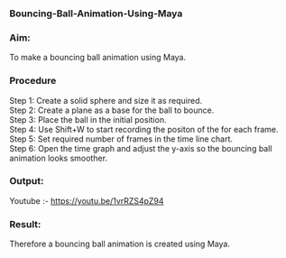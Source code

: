 ### Bouncing-Ball-Animation-Using-Maya
### Aim:
To make a bouncing ball animation using Maya.
### Procedure
Step 1: Create a solid sphere and size it as required.</br>
Step 2: Create a plane as a base for the ball to bounce.</br>
Step 3: Place the ball in the initial position.</br>
Step 4: Use Shift+W to start recording the positon of the for each frame.</br>
Step 5: Set required number of frames in the time line chart.</br>
Step 6: Open the time graph and adjust the y-axis so the bouncing ball animation looks smoother.</br>

### Output:
Youtube :- https://youtu.be/1vrRZS4pZ94

### Result:
Therefore a bouncing ball animation is created using Maya.
